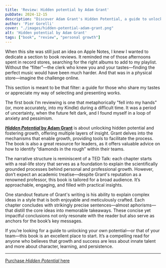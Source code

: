 ```yaml
---
title: 'Review: Hidden potential by Adam Grant'
pubDate: 2024-12-15
description: "Discover Adam Grant's Hidden Potential, a guide to unlocking growth, fostering talent, and achieving success beyond innate abilities. Inspiring and practical!"
author: 'Pier Gorelli'
cover: "./images/hidden-potential-adam-grant.png"
alt: 'Hidden potential by Adam Grant'
tags: ["book", "review", "personal growth"]
---
```

When this site was still just an idea on Apple Notes, I knew I wanted to dedicate a section to book reviews. It reminded me of those afternoons spent in record stores, searching for the right albums to add to my playlist. Without the “filter”—the clerk who knew you and your tastes—finding the perfect music would have been much harder. And that was in a physical store—imagine the challenge online. 

This section is meant to be that filter: a guide for those who share my tastes or appreciate my way of selecting and presenting works.

The first book I’m reviewing is one that metaphorically "fell into my hands" (or, more accurately, into my Kindle) during a difficult time. It was a period of uncertainty, when the future felt dark, and I found myself in a loop of anxiety and pessimism.

**[*Hidden Potential* by Adam Grant](https://adamgrant.net/book/hidden-potential/)** is about unlocking hidden potential and fostering growth, offering multiple layers of insight. Grant delves into the mechanisms that enable growth, providing tools to facilitate the process. The book is also a great resource for leaders, as it offers valuable advice on how to identify “diamonds in the rough” within their teams.

The narrative structure is reminiscent of a TED Talk: each chapter starts with a real-life story that serves as a foundation to explain the scientifically grounded processes behind personal and professional growth. However, don’t expect an academic treatise—despite Grant's reputation as a renowned professor, this book is tailored for a broad audience. It’s approachable, engaging, and filled with practical insights.

One standout feature of Grant's writing is his ability to explain complex ideas in a style that is both enjoyable and meticulously crafted. Each chapter concludes with strikingly precise sentences—almost aphorisms—that distill the core ideas into memorable takeaways. These concise yet impactful conclusions not only resonate with the reader but also serve as anchors for the book’s key messages.

If you’re looking for a guide to unlocking your own potential—or that of your team—this book is an excellent place to start. It’s a compelling read for anyone who believes that growth and success are less about innate talent and more about character, learning, and persistence.

---

[Purchase *Hidden Potential* here](https://adamgrant.net/book/hidden-potential/)